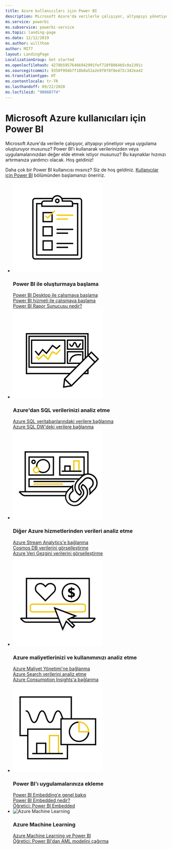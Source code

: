 ```yaml
---
title: Azure kullanıcıları için Power BI
description: Microsoft Azure'da verilerle çalışıyor, altyapıyı yönetiyor veya uygulama oluşturuyor musunuz?
ms.service: powerbi
ms.subservice: powerbi-service
ms.topic: landing-page
ms.date: 12/12/2019
ms.author: willthom
author: MI77
layout: LandingPage
LocalizationGroup: Get started
ms.openlocfilehash: 4278b59576466942991fef710f8864b5c0a1391c
ms.sourcegitcommit: 9350f994b7f18b0a52a2e9f8f8f8e472c342ea42
ms.translationtype: HT
ms.contentlocale: tr-TR
ms.lasthandoff: 09/22/2020
ms.locfileid: "90860774"
---
```

# <a name="power-bi-for-microsoft-azure-users"></a>Microsoft Azure kullanıcıları için Power BI 

Microsoft Azure'da verilerle çalışıyor, altyapıyı yönetiyor veya uygulama oluşturuyor musunuz? Power BI'ı kullanarak verilerinizden veya uygulamalarınızdan değer elde etmek istiyor musunuz? Bu kaynaklar hızınızı artırmanıza yardımcı olacak. Hoş geldiniz!

Daha çok bir Power BI kullanıcısı mısınız? Siz de hoş geldiniz. [Kullanıcılar için Power BI](../consumer/index.yml) bölümünden başlamanızı öneririz.

<ul class="panelContent cardsF"> 
            <li> 
                  <div class="cardSize"> 
                        <div class="cardPadding"> 
                              <div class="card"> 
                                    <div class="cardImageOuter">
                                          <div class="cardImage">
                                                <img alt="Get started creating with Power BI" src="media/power-bi-creator-landing/power-bi-designer-get-started.svg" data-linktype="relative-path">
                                          </div>
                                    </div>
                                    <div class="cardText"> 
                                          <h3>Power BI ile oluşturmaya başlama</h3> 
                                          <p></p>
                                               <a href="../fundamentals/desktop-what-is-desktop.md">Power BI Desktop ile çalışmaya başlama</a><br/> 
                                               <a href="../fundamentals/power-bi-overview.md">Power BI hizmeti ile çalışmaya başlama</a><br/> 
                                               <a href="../report-server/get-started.md">Power BI Rapor Sunucusu nedir?</a>
                                    </div> 
                              </div> 
                        </div> 
                  </div> 
            </li>
            <li> 
                  <div class="cardSize"> 
                        <div class="cardPadding"> 
                              <div class="card"> 
                                    <div class="cardImageOuter">
                                          <div class="cardImage">
                                                <img alt="Analyze your SQL data from Azure" src="media/power-bi-creator-landing/power-bi-designer-transform-shape-data.svg" data-linktype="relative-path">
                                          </div>
                                    </div>
                                    <div class="cardText"> 
                                          <h3>Azure'dan SQL verilerinizi analiz etme</h3> 
                                          <p></p>
                                                <a href="service-azure-sql-database-with-direct-connect.md">Azure SQL veritabanlarındaki verilere bağlanma</a><br/> 
                                                <a href="service-azure-sql-data-warehouse-with-direct-connect.md">Azure SQL DW'deki verilere bağlanma</a> 
                                    </div> 
                              </div> 
                        </div> 
                  </div> 
            </li>
            <li> 
                  <div class="cardSize"> 
                        <div class="cardPadding"> 
                              <div class="card"> 
                                    <div class="cardImageOuter">
                                          <div class="cardImage">
                                                <img alt="Analyze data from other Azure services" src="media/power-bi-creator-landing/power-bi-designer-connect-data.svg" data-linktype="relative-path">
                                          </div>
                                    </div>
                                    <div class="cardText"> 
                                          <h3>Diğer Azure hizmetlerinden verileri analiz etme</h3> 
                                          <p></p>
                                                <a href="/azure/stream-analytics/stream-analytics-power-bi-dashboard">Azure Stream Analytics'e bağlanma</a><br/> 
                                                <a href="/azure/cosmos-db/powerbi-visualize">Cosmos DB verilerini görselleştirme</a><br/> 
                                                <a href="/azure/data-explorer/visualize-power-bi">Azure Veri Gezgini verilerini görselleştirme</a>
                                    </div> 
                              </div> 
                        </div> 
                  </div> 
            </li>
            <li> 
                  <div class="cardSize"> 
                        <div class="cardPadding"> 
                              <div class="card"> 
                                    <div class="cardImageOuter">
                                          <div class="cardImage">
                                                <img alt="Analyze your Azure costs and usage" src="media/power-bi-creator-landing/power-bi-designer-licensing.svg" data-linktype="relative-path">
                                          </div>
                                    </div>
                                    <div class="cardText"> 
                                          <h3>Azure maliyetlerinizi ve kullanımınızı analiz etme</h3> 
                                          <p></p>
                                                <a href="desktop-connect-azure-cost-management.md">Azure Maliyet Yönetimi'ne bağlanma</a><br/> 
                                                <a href="service-connect-to-azure-search.md">Azure Search verilerini analiz etme</a><br/> 
                                                <a href="desktop-connect-azure-consumption-insights.md">Azure Consumption Insights'a bağlanma</a>
                                    </div> 
                              </div> 
                        </div> 
                  </div> 
            </li>
            <li> 
                  <div class="cardSize"> 
                        <div class="cardPadding"> 
                              <div class="card"> 
                                    <div class="cardImageOuter">
                                          <div class="cardImage">
                                                <img alt="Embedding Power BI in your own applications" src="media/power-bi-creator-landing/power-bi-designer-modeling-data-relationships.svg" data-linktype="relative-path">
                                          </div>
                                    </div>
                                    <div class="cardText"> 
                                          <h3>Power BI'ı uygulamalarınıza ekleme</h3> 
                                          <p></p>
                                                <a href="../developer/embedded/embedding.md">Power BI Embedding'e genel bakış</a><br/>
                                                <a href="../developer/embedded/azure-pbie-what-is-power-bi-embedded.md">Power BI Embedded nedir?</a><br/> 
                                                <a href="../developer/embedded/embed-sample-for-customers.md">Öğretici: Power BI Embedded </a> 
                                    </div> 
                              </div> 
                        </div> 
                  </div> 
            </li>
            <li> 
                  <div class="cardSize"> 
                        <div class="cardPadding"> 
                              <div class="card"> 
                                    <div class="cardImageOuter">
                                          <div class="cardImage">
                                                <img alt="Azure Machine Learning" src="media/power-bi-creator-landing/power-bi-designer-create-reports-visuals-dashboards.svg" data-linktype="relative-path">
                                          </div>
                                    </div>
                                    <div class="cardText"> 
                                          <h3>Azure Machine Learning</h3> 
                                          <p></p>
                                                <a href="../transform-model/service-machine-learning-integration.md">Azure Machine Learning ve Power BI</a><br/> 
                                                <a href="service-tutorial-invoke-machine-learning-model.md">Öğretici: Power BI'dan AML modelini çağırma</a><br/> 
                                    </div> 
                              </div> 
                        </div> 
                  </div> 
            </li>
</ul>